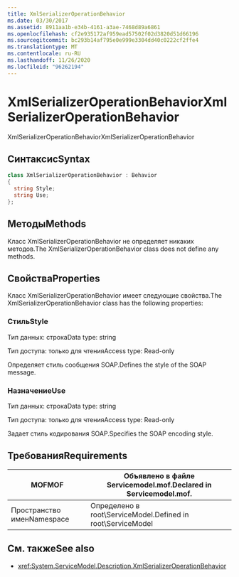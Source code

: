 ```yaml
---
title: XmlSerializerOperationBehavior
ms.date: 03/30/2017
ms.assetid: 8911aa1b-e34b-4161-a3ae-7468d89a6861
ms.openlocfilehash: cf2e935172af959ead57502f02d3820d51d66196
ms.sourcegitcommit: bc293b14af795e0e999e3304dd40c0222cf2ffe4
ms.translationtype: MT
ms.contentlocale: ru-RU
ms.lasthandoff: 11/26/2020
ms.locfileid: "96262194"
---
```

# <a name="xmlserializeroperationbehavior"></a><span data-ttu-id="bbca3-102">XmlSerializerOperationBehavior</span><span class="sxs-lookup"><span data-stu-id="bbca3-102">XmlSerializerOperationBehavior</span></span>

<span data-ttu-id="bbca3-103">XmlSerializerOperationBehavior</span><span class="sxs-lookup"><span data-stu-id="bbca3-103">XmlSerializerOperationBehavior</span></span>  
  
## <a name="syntax"></a><span data-ttu-id="bbca3-104">Синтаксис</span><span class="sxs-lookup"><span data-stu-id="bbca3-104">Syntax</span></span>  
  
```csharp
class XmlSerializerOperationBehavior : Behavior  
{  
  string Style;  
  string Use;  
};  
```  
  
## <a name="methods"></a><span data-ttu-id="bbca3-105">Методы</span><span class="sxs-lookup"><span data-stu-id="bbca3-105">Methods</span></span>  

 <span data-ttu-id="bbca3-106">Класс XmlSerializerOperationBehavior не определяет никаких методов.</span><span class="sxs-lookup"><span data-stu-id="bbca3-106">The XmlSerializerOperationBehavior class does not define any methods.</span></span>  
  
## <a name="properties"></a><span data-ttu-id="bbca3-107">Свойства</span><span class="sxs-lookup"><span data-stu-id="bbca3-107">Properties</span></span>  

 <span data-ttu-id="bbca3-108">Класс XmlSerializerOperationBehavior имеет следующие свойства.</span><span class="sxs-lookup"><span data-stu-id="bbca3-108">The XmlSerializerOperationBehavior class has the following properties:</span></span>  
  
### <a name="style"></a><span data-ttu-id="bbca3-109">Стиль</span><span class="sxs-lookup"><span data-stu-id="bbca3-109">Style</span></span>  

 <span data-ttu-id="bbca3-110">Тип данных: строка</span><span class="sxs-lookup"><span data-stu-id="bbca3-110">Data type: string</span></span>  
  
 <span data-ttu-id="bbca3-111">Тип доступа: только для чтения</span><span class="sxs-lookup"><span data-stu-id="bbca3-111">Access type: Read-only</span></span>  
  
 <span data-ttu-id="bbca3-112">Определяет стиль сообщения SOAP.</span><span class="sxs-lookup"><span data-stu-id="bbca3-112">Defines the style of the SOAP message.</span></span>  
  
### <a name="use"></a><span data-ttu-id="bbca3-113">Назначение</span><span class="sxs-lookup"><span data-stu-id="bbca3-113">Use</span></span>  

 <span data-ttu-id="bbca3-114">Тип данных: строка</span><span class="sxs-lookup"><span data-stu-id="bbca3-114">Data type: string</span></span>  
  
 <span data-ttu-id="bbca3-115">Тип доступа: только для чтения</span><span class="sxs-lookup"><span data-stu-id="bbca3-115">Access type: Read-only</span></span>  
  
 <span data-ttu-id="bbca3-116">Задает стиль кодирования SOAP.</span><span class="sxs-lookup"><span data-stu-id="bbca3-116">Specifies the SOAP encoding style.</span></span>  
  
## <a name="requirements"></a><span data-ttu-id="bbca3-117">Требования</span><span class="sxs-lookup"><span data-stu-id="bbca3-117">Requirements</span></span>  
  
|<span data-ttu-id="bbca3-118">MOF</span><span class="sxs-lookup"><span data-stu-id="bbca3-118">MOF</span></span>|<span data-ttu-id="bbca3-119">Объявлено в файле Servicemodel.mof.</span><span class="sxs-lookup"><span data-stu-id="bbca3-119">Declared in Servicemodel.mof.</span></span>|  
|---------|-----------------------------------|  
|<span data-ttu-id="bbca3-120">Пространство имен</span><span class="sxs-lookup"><span data-stu-id="bbca3-120">Namespace</span></span>|<span data-ttu-id="bbca3-121">Определено в root\ServiceModel.</span><span class="sxs-lookup"><span data-stu-id="bbca3-121">Defined in root\ServiceModel</span></span>|  
  
## <a name="see-also"></a><span data-ttu-id="bbca3-122">См. также</span><span class="sxs-lookup"><span data-stu-id="bbca3-122">See also</span></span>

- <xref:System.ServiceModel.Description.XmlSerializerOperationBehavior>
